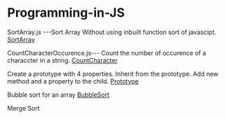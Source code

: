 # Programming-in-JS
SortArray.js ---Sort Array Without using inbuilt function sort of javascipt.
[SortArray](SortArray.js)


CountCharacterOccurence.js--- Count the number of occurence of a characcter in a string.
[CountCharacter](/CountCharacterOccurence.js)

Create a prototype with 4 properties. Inherit from the prototype. Add new method and a property to the child.
[Prototype](Programming-in-JS/blob/master/Prototype.js)

Bubble sort for an array [BubbleSort](Programming-in-JS/blob/master/BubbleSort.js) 

Merge Sort
